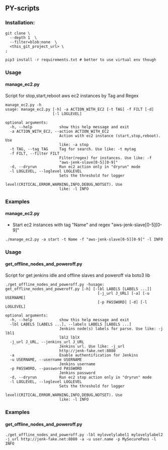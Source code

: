 ## PY-scripts

### Installation:
```
git clone \
  --depth 1  \
  --filter=blob:none  \
  <this_git_project_url> \
;

pip3 install -r requirements.txt # better to use virtual env though 
```
### Usage
#### manage_ec2.py

Script for stop,start,reboot aws ec2 instances by Tag and Regex

```
manage_ec2.py -h       
usage: manage_ec2.py [-h] -a ACTION_WITH_EC2 [-t TAG] -f FILT [-d]
                     [-l LOGLEVEL]

optional arguments:
  -h, --help            show this help message and exit
  -a ACTION_WITH_EC2, --action ACTION_WITH_EC2
                        Action with ec2 instance (start,stop,reboot). Use
                        like: -a stop
  -t TAG, --tag TAG     Tag for search. Use like: -t mytag
  -f FILT, --filter FILT
                        Filter(regex) for instances. Use like: -f
                        "aws-jenk-slave[0-5][0-9]"
  -d, --dryrun          Run ec2 action only in "dryrun" mode
  -l LOGLEVEL, --loglevel LOGLEVEL
                        Sets the threshold for logger
                        level(CRITICAL,ERROR,WARNING,INFO,DEBUG,NOTSET). Use
                        like: -l INFO

```

### Examples
#### manage_ec2.py

- Start ec2 instances with tag "Name" and regex "aws-jenk-slave[0-5][0-9]"

```
./manage_ec2.py -a start -t Name -f "aws-jenk-slave[0-5][0-9]" -l INFO
```

### Usage
#### get_offline_nodes_and_poweroff.py

Script for get jenkins idle and offline slaves and poweroff via boto3 lib

```
./get_offline_nodes_and_poweroff.py -husage: get_offline_nodes_and_poweroff.py [-h] [-lbl LABELS [LABELS ...]]
                                         [-j_url J_URL] [-a] [-u USERNAME]
                                         [-p PASSWORD] [-d] [-l LOGLEVEL]

optional arguments:
  -h, --help            show this help message and exit
  -lbl LABELS [LABELS ...], --labels LABELS [LABELS ...]
                        Jenkins node(s) labels for parse. Use like: -j lbl1
                        lbl2 lblX
  -j_url J_URL, --jenkins_url J_URL
                        Jenkins url. Use like: -j_url
                        http://jenk-fake.net:8080
  -a                    Enable authentification for Jenkins
  -u USERNAME, --username USERNAME
                        Jenkins username
  -p PASSWORD, --password PASSWORD
                        Jenkins password
  -d, --dryrun          Run ec2 stop action only in "dryrun" mode
  -l LOGLEVEL, --loglevel LOGLEVEL
                        Sets the threshold for logger
                        level(CRITICAL,ERROR,WARNING,INFO,DEBUG,NOTSET). Use
                        like: -l INFO

```

### Examples
#### get_offline_nodes_and_poweroff.py

```
./get_offline_nodes_and_poweroff.py -lbl mylovelylabel1 mylovelylabel2 -j_url http://jenk-fake.net:8080 -a -u user.name -p MySecurePass -l INFO

```
